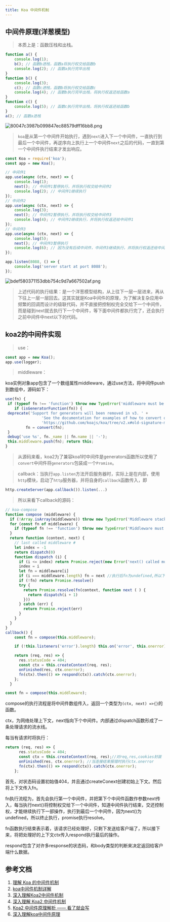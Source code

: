 ```yaml
---
title: Koa 中间件机制
---
```


## 中间件原理(洋葱模型)
>本质上是：函数压栈和出栈。
```js
function a() {
    console.log(1);
    b(); // 函数b进栈，函数a将执行权交给函数b
    console.log(2); // 函数a执行完毕出栈
}
function b() {
    console.log(3);
    c(); // 函数c进栈，函数b将执行权交给函数c
    console.log(4); // 函数b执行完毕出栈，将执行权返还给函数a
}
function c() {
    console.log(5); // 函数c执行完毕出栈，将执行权返还给函数b
}
a(); // 函数a进栈
```
![80047c3987b099847ec88579dff16bb8.png](evernotecid://AC85336C-B325-443E-8ED7-E6554790A944/appyinxiangcom/10797539/ENResource/p271)

>`koa`是从第一个中间件开始执行，遇到`next`进入下一个中间件，一直执行到最后一个中间件，再逆序向上执行上一个中间件`next`之后的代码，一直到第一个中间件执行结束才发出响应。
```js
const Koa = require('koa');
const app = new Koa();

// 中间件1
app.use(async (ctx, next) => {
    console.log(1);
    next(); // 中间件1暂停执行，并将执行权交给中间件2
    console.log(2); // 中间件1继续执行
});
// 中间件2
app.use(async (ctx, next) => {
    console.log(3);
    next(); // 中间件2暂停执行，并将执行权交给中间件3
    console.log(4); // 中间件2继续执行，并将执行权返还给中间件1
});
// 中间件3
app.use(async (ctx, next) => {
    console.log(5);
    next(); // 中间件3暂停执行
    console.log(6); // 因为没有后续中间件，中间件3继续执行，并将执行权返还给中间件2
});

app.listen(8088, () => {
    console.log('server start at port 8088');
});
```
![bdef580371153dbb754c9d7a667502af.png](evernotecid://AC85336C-B325-443E-8ED7-E6554790A944/appyinxiangcom/10797539/ENResource/p272)
>上述代码的执行结果：是一个洋葱模型结构，从上往下一层一层进来，再从下往上一层一层回去。这其实就是Koa中间件的原理，为了解决复杂应用中频繁的回调而设计的级联代码，并不直接把控制权完全交给下一个中间件，而是碰到next就去执行下一个中间件，等下面中间件都执行完了，还会执行之前中间件中next以下的代码。

## koa2的中间件实现
>use：

```js
const app = new Koa();
app.use(logger);
```
>middleware：

koa实例对象app包含了一个数组属性middleware，通过use方法，将中间件push到数组中，源码如下：
```js
use(fn) {
 if (typeof fn !== 'function') throw new TypeError('middleware must be a function!');
    if (isGeneratorFunction(fn)) {
 deprecate('Support for generators will been removed in v3. ' +
                'See the documentation for examples of how to convert old middleware ' +
                'https://github.com/koajs/koa/tree/v2.x#old-signature-middleware-v1x');
         fn = convert(fn);
 }
 debug('use %s', fn._name || fn.name || '-');
 this.middleware.push(fn); return this;
}
```
>从源码来看，koa2为了兼容koa1时中间件是generators函数所以使用了`convert`中间件将`generators`包装成一个`Promise`。

>callback：当执行`app.listen`方法开启服务器时，实际上是在内部，使用`http`模块，启动了`http`服务器，并将自身的`callback`函数传入，即
```js
http.createServer(app.callback()).listen(...)
```
>所以来看下callback的源码：

```js
// koa-compose
function compose (middleware) {
  if (!Array.isArray(middleware)) throw new TypeError('Middleware stack must be an array!')
  for (const fn of middleware) {
    if (typeof fn !== 'function') throw new TypeError('Middleware must be composed of functions!')
  }
  return function (context, next) {
    // last called middleware #
    let index = -1
    return dispatch(0)
    function dispatch (i) {
      if (i <= index) return Promise.reject(new Error('next() called multiple times'))
      index = i
      let fn = middleware[i]
      if (i === middleware.length) fn = next //执行后fn为undefined,所以下一步将resolve()
      if (!fn) return Promise.resolve()
      try {
        return Promise.resolve(fn(context, function next ( ) {
          return dispatch(i + 1)
        }))
      } catch (err) {
        return Promise.reject(err)
      }
    }
  }
}
callback() {
    const fn = compose(this.middleware);

    if (!this.listeners('error').length) this.on('error', this.onerror);

    return (req, res) => {
      res.statusCode = 404;
      const ctx = this.createContext(req, res);
      onFinished(res, ctx.onerror);
      fn(ctx).then(() => respond(ctx)).catch(ctx.onerror);
    };
  }

const fn = compose(this.middleware);
```
compose的执行流程是将中间件数组传入，返回一个类型为`(ctx, next) =>{}`的函数。

ctx，为网络处理上下文，next指向下个中间件。内部通过dispatch函数形成了一条处理请求的流水线。

每当有请求时将执行：
```js
return (req, res) => {
      res.statusCode = 404;
      const ctx = this.createContext(req, res);//对req,res,cookies封装
      onFinished(res, ctx.onerror); //当连接结束报错时执行ctx.onerror
      fn(ctx).then(() => respond(ctx)).catch(ctx.onerror);
    };
```
首先，对状态码设置初始值404，并且通过createConext创建初始上下文。然后将上下文传入fn。

fn执行流程为，首先会执行第一个中间件，并把第下个中间件函数作参数next传入，每当执行next()将控制权交给下一个中间件，知道中间件执行结束，交还控制权，才能继续执行下一部操作，执行到最后一个中间件，因为next()为undefined，所以终止执行，promise执行resolve。

fn函数执行结束表示着，该请求已经处理好，只剩下发送给客户端了，所以接下来，将把处理好的上下文ctx传入respond执行最后的操作。

respond包含了对许多response的状态码，和body类型的判断来决定返回给客户端什么数据。

## 参考文档

1. [理解 Koa 的中间件机制](https://cnodejs.org/topic/5aac7608f5dfc27d7ad988bd)
2. [koa中间件机制详解](https://cnodejs.org/topic/58fd8ec7523b9d0956dad945)
3. [深入理解Koa2中间件机制](https://blog.csdn.net/qq673318522/article/details/79090682)
4. [深入理解 Koa2 中间件机制](https://segmentfault.com/a/1190000012881491)
5. [Koa2 中间件原理解析 —— 看了就会写](https://segmentfault.com/a/1190000016707059)
6. [深入理解koa中间件原理](http://shirmy.me/2018/06/08/%E6%B7%B1%E5%85%A5%E7%90%86%E8%A7%A3koa%E5%8E%9F%E7%90%86/)

<Valine></Valine>